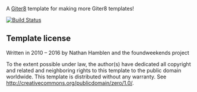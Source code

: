 A [Giter8][g8] template for making more Giter8 templates!

[![Build Status](https://travis-ci.org/foundweekends/giter8.g8.svg?branch=master)](https://travis-ci.org/foundweekends/giter8.g8)

Template license
----------------
Written in 2010 – 2016 by Nathan Hamblen and the foundweekends project

To the extent possible under law, the author(s) have dedicated all copyright and related
and neighboring rights to this template to the public domain worldwide.
This template is distributed without any warranty. See <http://creativecommons.org/publicdomain/zero/1.0/>.

[g8]: http://www.foundweekends.org/giter8/
